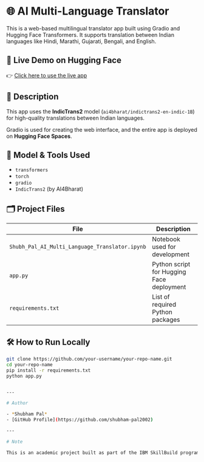 # 🌐 AI Multi-Language Translator

This is a web-based multilingual translator app built using Gradio and Hugging Face Transformers. It supports translation between Indian languages like Hindi, Marathi, Gujarati, Bengali, and English.

## 🚀 Live Demo on Hugging Face

👉 [Click here to use the live app](https://huggingface.co/spaces/Shubhampal2002/AI_Multi_Language_Translator)

## 📘 Description

This app uses the **IndicTrans2** model (`ai4bharat/indictrans2-en-indic-1B`) for high-quality translations between Indian languages.

Gradio is used for creating the web interface, and the entire app is deployed on **Hugging Face Spaces**.

## 🧠 Model & Tools Used

- `transformers`
- `torch`
- `gradio`
- `IndicTrans2` (by AI4Bharat)

## 🗂️ Project Files

| File | Description |
|------|-------------|
| `Shubh_Pal_AI_Multi_Language_Translator.ipynb` | Notebook used for development |
| `app.py` | Python script for Hugging Face deployment |
| `requirements.txt` | List of required Python packages |

## 🛠️ How to Run Locally

```bash
git clone https://github.com/your-username/your-repo-name.git
cd your-repo-name
pip install -r requirements.txt
python app.py


---

# Author

- *Shubham Pal*
- [GitHub Profile](https://github.com/shubham-pal2002)

---

# Note

This is an academic project built as part of the IBM SkillBuild program. Future improvements may include deployment using Gradio or Streamlit.
